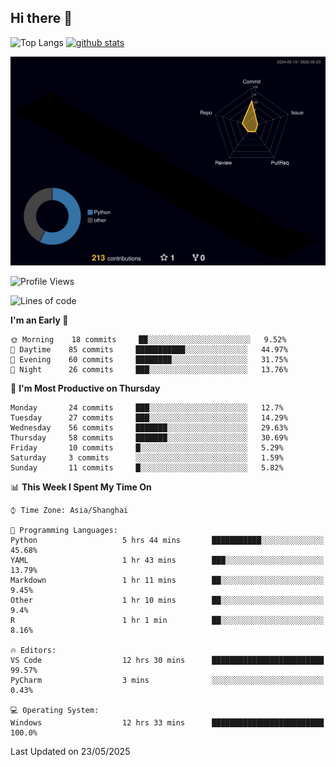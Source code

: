 ## Hi there 👋
<p align="left"> 
  <img alt="Top Langs" height="150px" src="https://github-readme-stats.vercel.app/api/top-langs/?username=Sierraki&layout=compact&show_icons=true&theme=onedark" />
  <a href="https://github.com/Sierraki/LC_Solve">
   <img alt="github stats"height="150px"  src="https://github-readme-stats.vercel.app/api/pin/?username=Sierraki&repo=LC_Solve&theme=onedark&show_icons=true" />
  </a>

![](./profile-3d-contrib/profile-night-rainbow.svg)

<!--START_SECTION:waka-->
![Profile Views](http://img.shields.io/badge/Profile%20Views-1-blue)

![Lines of code](https://img.shields.io/badge/From%20Hello%20World%20I%27ve%20Written-933%20lines%20of%20code-blue)

**I'm an Early 🐤** 

```text
🌞 Morning    18 commits     ██░░░░░░░░░░░░░░░░░░░░░░░   9.52% 
🌆 Daytime    85 commits     ███████████░░░░░░░░░░░░░░   44.97% 
🌃 Evening    60 commits     ████████░░░░░░░░░░░░░░░░░   31.75% 
🌙 Night      26 commits     ███░░░░░░░░░░░░░░░░░░░░░░   13.76%

```
📅 **I'm Most Productive on Thursday** 

```text
Monday       24 commits     ███░░░░░░░░░░░░░░░░░░░░░░   12.7% 
Tuesday      27 commits     ███░░░░░░░░░░░░░░░░░░░░░░   14.29% 
Wednesday    56 commits     ███████░░░░░░░░░░░░░░░░░░   29.63% 
Thursday     58 commits     ███████░░░░░░░░░░░░░░░░░░   30.69% 
Friday       10 commits     █░░░░░░░░░░░░░░░░░░░░░░░░   5.29% 
Saturday     3 commits      ░░░░░░░░░░░░░░░░░░░░░░░░░   1.59% 
Sunday       11 commits     █░░░░░░░░░░░░░░░░░░░░░░░░   5.82%

```


📊 **This Week I Spent My Time On** 

```text
⌚︎ Time Zone: Asia/Shanghai

💬 Programming Languages: 
Python                   5 hrs 44 mins       ███████████░░░░░░░░░░░░░░   45.68% 
YAML                     1 hr 43 mins        ███░░░░░░░░░░░░░░░░░░░░░░   13.79% 
Markdown                 1 hr 11 mins        ██░░░░░░░░░░░░░░░░░░░░░░░   9.45% 
Other                    1 hr 10 mins        ██░░░░░░░░░░░░░░░░░░░░░░░   9.4% 
R                        1 hr 1 min          ██░░░░░░░░░░░░░░░░░░░░░░░   8.16%

🔥 Editors: 
VS Code                  12 hrs 30 mins      █████████████████████████   99.57% 
PyCharm                  3 mins              ░░░░░░░░░░░░░░░░░░░░░░░░░   0.43%

💻 Operating System: 
Windows                  12 hrs 33 mins      █████████████████████████   100.0%

```


 Last Updated on 23/05/2025
<!--END_SECTION:waka-->
